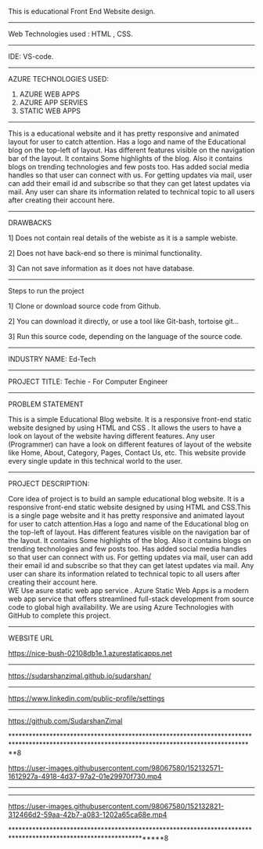 This is educational Front End Website design.

****************************************************************************************************************************

Web Technologies used : HTML , CSS.

****************************************************************************************************************************

IDE: VS-code.

*****************************************************************************************************************************

AZURE TECHNOLOGIES USED:

1) AZURE WEB APPS
2) AZURE APP SERVIES
3) STATIC WEB APPS

*******************************************************************************************************************************

This is a educational website and it has pretty responsive and animated layout for user to catch attention.
Has a logo and name of the Educational blog on the top-left of layout.
Has different features visible on the navigation bar of the layout.
It contains Some highlights of the blog.
Also it contains blogs on trending technologies and few posts too.
Has added social media handles so that user can connect with us.
For getting updates via mail, user can add their email id and subscribe so that they can get latest updates via mail.
Any user can share its information related to technical topic to all users after creating their account here.

*****************************************************************************************************************************

DRAWBACKS

1] Does not contain real details of the webiste as it is a sample webiste.

2] Does not have back-end so there is minimal functionality.

3] Can not save information as it does not have database.

****************************************************************************************************************************


Steps to run the project

1] Clone or download source code from Github.

2] You can download it directly, or use a tool like Git-bash, tortoise git...

3] Run this source code, depending on the language of the source code.

*****************************************************************************************************************************

INDUSTRY NAME: Ed-Tech


*********************************************************************************************************************************

PROJECT TITLE: Techie - For Computer Engineer

*****************************************************************************************************************************


PROBLEM STATEMENT

This is a simple Educational Blog website. It is a responsive front-end static website designed by using HTML and  CSS . 
It allows the users to have a look on layout of the website having different features. Any user (Programmer)
can have a look on different features of layout of the website like Home, About, Category, Pages, Contact Us, etc.
This website provide every single update in this technical world to the user.


****************************************************************************************************************************************


PROJECT DESCRIPTION:

Core idea of project is to build an sample educational blog website. It is a responsive front-end static website
designed by using HTML and  CSS.This is a single page website and it has pretty responsive and animated layout for 
user to catch attention.Has a logo and name of the Educational blog on the top-left of layout.
Has different features visible on the navigation bar of the layout. It contains Some highlights of the blog.
Also it contains blogs on trending technologies and few posts too. Has added social media handles so 
that user can connect with us. For getting updates via mail, user can add their email id and subscribe
so that they can get latest updates via mail. Any user can share its information related to technical topic
to all users after creating their account here.  
WE Use asure static web app service . Azure Static Web Apps is a modern web app service that
offers streamlined full-stack development from source code to global high availability.
We are using Azure Technologies with GitHub to complete this project.

******************************************************************************************************************************************

WEBSITE URL

https://nice-bush-02108db1e.1.azurestaticapps.net

********************************************************************************************************************************************


https://sudarshanzimal.github.io/sudarshan/


*****************************************************************************************************************************************


https://www.linkedin.com/public-profile/settings



**********************************************************************************************************************************************


https://github.com/SudarshanZimal



***********************************************************************************************************************************************8


https://user-images.githubusercontent.com/98067580/152132571-1612927a-4918-4d37-97a2-01e29970f730.mp4

************************************************************************************************************************************






*************************************************************************************************************************************



https://user-images.githubusercontent.com/98067580/152132821-312466d2-59aa-42b7-a083-1202a65ca68e.mp4



*******************************************************************************************************************8

